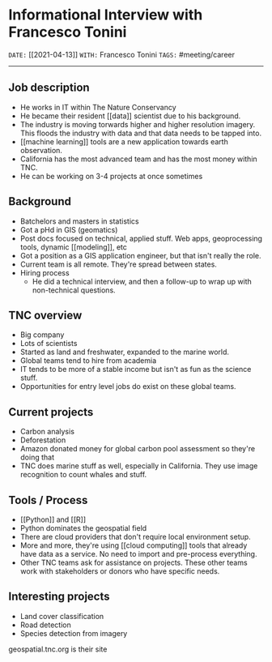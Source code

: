 # Informational Interview with Francesco Tonini
`DATE:` [[2021-04-13]]
`WITH:` Francesco Tonini
`TAGS:` #meeting/career

---
## Job description
- He works in IT within The Nature Conservancy
- He became their resident [[data]] scientist due to his background. 
- The industry is moving torwards higher and higher resolution imagery. This floods the industry with data and that data needs to be tapped into. 
- [[machine learning]] tools are a new application towards earth observation. 
- California has the most advanced team and has the most money within TNC. 
- He can be working on 3-4 projects at once sometimes

## Background
- Batchelors and masters in statistics
- Got a pHd in GIS (geomatics)
- Post docs focused on technical, applied stuff. Web apps, geoprocessing tools, dynamic [[modeling]], etc
- Got a position as a GIS application engineer, but that isn't really the role. 
- Current team is all remote. They're spread between states.
- Hiring process
	- He did a technical interview, and then a follow-up to wrap up with non-technical questions. 

## TNC overview
- Big company
- Lots of scientists
- Started as land and freshwater, expanded to the marine world. 
- Global teams tend to hire from academia
- IT tends to be more of a stable income but isn't as fun as the science stuff. 
- Opportunities for entry level jobs do exist on these global teams.

## Current projects
- Carbon analysis
- Deforestation
- Amazon donated money for global carbon pool assessment so they're doing that
- TNC does marine stuff as well, especially in California. They use image recognition to count whales and stuff. 

## Tools / Process
- [[Python]] and [[R]]
- Python dominates the geospatial field
- There are cloud providers that don't require local environment setup. 
- More and more, they're using [[cloud computing]] tools that already have data as a service. No need to import and pre-process everything. 
- Other TNC teams ask for assistance on projects. These other teams work with stakeholders or donors who have specific needs. 

## Interesting projects
- Land cover classification
- Road detection
- Species detection from imagery

geospatial.tnc.org is their site